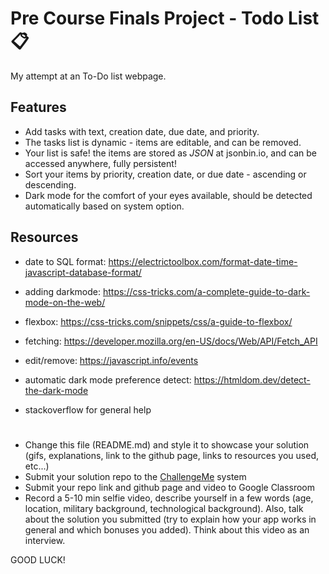 # Pre Course Finals Project - Todo List 📋

My attempt at an To-Do list webpage.

## Features

- Add tasks with text, creation date, due date, and priority.
- The tasks list is dynamic - items are editable, and can be removed.
- Your list is safe! the items are stored as *JSON* at jsonbin.io, and can be accessed anywhere, fully persistent!
- Sort your items by priority, creation date, or due date - ascending or descending.
- Dark mode for the comfort of your eyes available, should be detected automatically based on system option.

## Resources

- date to SQL format:
https://electrictoolbox.com/format-date-time-javascript-database-format/

- adding darkmode:
https://css-tricks.com/a-complete-guide-to-dark-mode-on-the-web/

- flexbox:
https://css-tricks.com/snippets/css/a-guide-to-flexbox/

- fetching:
https://developer.mozilla.org/en-US/docs/Web/API/Fetch_API

- edit/remove:
 https://javascript.info/events

- automatic dark mode preference detect:
https://htmldom.dev/detect-the-dark-mode

- stackoverflow for general help


#

- Change this file (README.md) and style it to showcase your solution (gifs, explanations, link to the github page, links to resources you used, etc...)
- Submit your solution repo to the [ChallengeMe](http://challengeme.suvelocity.org/) system
- Submit your repo link and github page and video to Google Classroom
- Record a 5-10 min selfie video, describe yourself in a few words (age, location, military background, technological background). Also, talk about the solution you submitted (try to explain how your app works in general and which bonuses you added). Think about this video as an interview.

GOOD LUCK!
